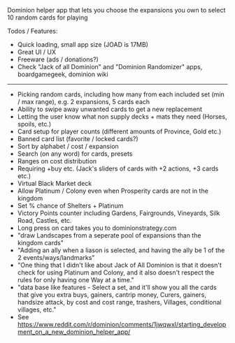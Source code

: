 Dominion helper app that lets you choose the expansions you own to select 10 random cards for playing

Todos / Features:

- Quick loading, small app size (JOAD is 17MB)
- Great UI / UX
- Freeware (ads / donations?)
- Check "Jack of all Dominion" and "Dominion Randomizer" apps, boardgamegeek, dominion wiki

---
  
- Picking random cards, including how many from each included set (min / max range), e.g. 2 expansions, 5 cards each
- Ability to swipe away unwanted cards to get a new replacement
- Letting the user know what non supply decks + mats they need (Horses, spoils, etc.)
- Card setup for player counts (different amounts of Province, Gold etc.)
- Banned card list (favorite / locked cards?)
- Sort by alphabet / cost / expansion
- Search (on any word) for cards, presets
- Ranges on cost distribution
- Requiring +buy etc. (Jack's sliders of cards with +2 actions, +3 cards etc.)
- Virtual Black Market deck
- Allow Platinum / Colony even when Prosperity cards are not in the kingdom
- Set % chance of Shelters + Platinum
- Victory Points counter including Gardens, Fairgrounds, Vineyards, Silk Road, Castles, etc.
- Long press on card takes you to dominionstrategy.com
- "draw Landscapes from a seperate pool of expansions than the kingdom cards"
- "Adding an ally when a liason is selected, and having the ally be 1 of the 2 events/ways/landmarks"
- "One thing that I didn't like about Jack of All Dominion is that it doesn't check for using Platinum and Colony, and it also doesn't respect the rules for only having one Way at a time."
- "data base like features - Select a set, and it'll show you all the cards that give you extra buys, gainers, cantrip money, Curers, gainers, handsize attack, by cost and cost range, trashers, Villages, conditional villages, etc."
- See https://www.reddit.com/r/dominion/comments/1jwqwxl/starting_development_on_a_new_dominion_helper_app/

